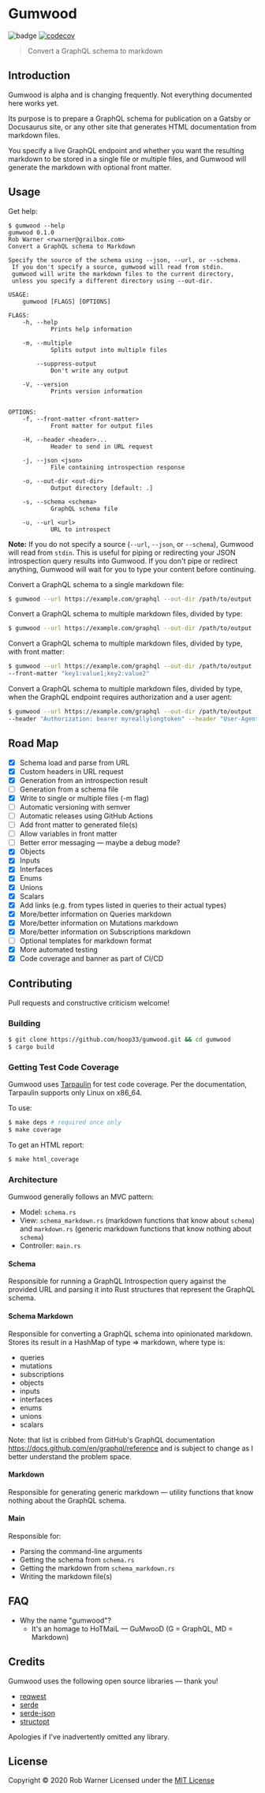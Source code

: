 # Gumwood

![badge](https://github.com/hoop33/gumwood/workflows/Rust/badge.svg)
[![codecov](https://codecov.io/gh/hoop33/gumwood/branch/master/graph/badge.svg)](https://codecov.io/gh/hoop33/gumwood)

> Convert a GraphQL schema to markdown

## Introduction

Gumwood is alpha and is changing frequently. Not everything documented here works yet.

Its purpose is to prepare a GraphQL schema for publication on a Gatsby or Docusaurus site, or any other site that generates HTML documentation from markdown files.

You specify a live GraphQL endpoint and whether you want the resulting markdown to be stored in a single file or multiple files, and Gumwood will generate the markdown with optional front matter.

## Usage

Get help:

```
$ gumwood --help
gumwood 0.1.0
Rob Warner <rwarner@grailbox.com>
Convert a GraphQL schema to Markdown

Specify the source of the schema using --json, --url, or --schema.
 If you don't specify a source, gumwood will read from stdin.
 gumwood will write the markdown files to the current directory,
 unless you specify a different directory using --out-dir.

USAGE:
    gumwood [FLAGS] [OPTIONS]

FLAGS:
    -h, --help               
            Prints help information

    -m, --multiple           
            Splits output into multiple files

        --suppress-output    
            Don't write any output

    -V, --version            
            Prints version information


OPTIONS:
    -f, --front-matter <front-matter>    
            Front matter for output files

    -H, --header <header>...             
            Header to send in URL request

    -j, --json <json>                    
            File containing introspection response

    -o, --out-dir <out-dir>              
            Output directory [default: .]

    -s, --schema <schema>                
            GraphQL schema file

    -u, --url <url>                      
            URL to introspect
```

**Note:** If you do not specify a source (`--url`, `--json`, or `--schema`), Gumwood will read from `stdin`. This is useful for piping or redirecting your JSON introspection query results into Gumwood. If you don't pipe or redirect anything, Gumwood will wait for you to type your content before continuing.

Convert a GraphQL schema to a single markdown file:

```sh
$ gumwood --url https://example.com/graphql --out-dir /path/to/output
```

Convert a GraphQL schema to multiple markdown files, divided by type:

```sh
$ gumwood --url https://example.com/graphql --out-dir /path/to/output --multiple
```

Convert a GraphQL schema to multiple markdown files, divided by type, with front matter:

```sh
$ gumwood --url https://example.com/graphql --out-dir /path/to/output --multiple \
--front-matter "key1:value1;key2:value2"
```

Convert a GraphQL schema to multiple markdown files, divided by type, when the GraphQL endpoint requires authorization and a user agent:

```sh
$ gumwood --url https://example.com/graphql --out-dir /path/to/output --multiple \
--header "Authorization: bearer myreallylongtoken" --header "User-Agent: gumwood"
```

## Road Map

- [x] Schema load and parse from URL
- [x] Custom headers in URL request
- [x] Generation from an introspection result
- [ ] Generation from a schema file
- [x] Write to single or multiple files (-m flag)
- [ ] Automatic versioning with semver
- [ ] Automatic releases using GitHub Actions
- [ ] Add front matter to generated file(s)
- [ ] Allow variables in front matter
- [ ] Better error messaging &mdash; maybe a debug mode?
- [x] Objects
- [x] Inputs
- [x] Interfaces
- [x] Enums
- [x] Unions
- [x] Scalars
- [x] Add links (e.g. from types listed in queries to their actual types)
- [x] More/better information on Queries markdown
- [x] More/better information on Mutations markdown
- [x] More/better information on Subscriptions markdown
- [ ] Optional templates for markdown format
- [x] More automated testing
- [x] Code coverage and banner as part of CI/CD

## Contributing

Pull requests and constructive criticism welcome!

### Building

```sh
$ git clone https://github.com/hoop33/gumwood.git && cd gumwood
$ cargo build
```

### Getting Test Code Coverage

Gumwood uses [Tarpaulin](https://github.com/xd009642/tarpaulin) for test code coverage. Per the documentation, Tarpaulin supports only Linux on x86_64.

To use:

```sh
$ make deps # required once only
$ make coverage
```

To get an HTML report:

```sh
$ make html_coverage
```

### Architecture

Gumwood generally follows an MVC pattern:

* Model: `schema.rs`
* View: `schema_markdown.rs` (markdown functions that know about `schema`) and `markdown.rs` (generic markdown functions that know nothing about `schema`)
* Controller: `main.rs`

#### Schema

Responsible for running a GraphQL Introspection query against the provided URL and parsing it into Rust structures that represent the GraphQL schema.

#### Schema Markdown

Responsible for converting a GraphQL schema into opinionated markdown. Stores its result in a HashMap of type => markdown, where type is:

* queries
* mutations
* subscriptions
* objects
* inputs
* interfaces
* enums
* unions
* scalars

Note: that list is cribbed from GitHub's GraphQL documentation <https://docs.github.com/en/graphql/reference> and is subject to change as I better understand the problem space.

#### Markdown

Responsible for generating generic markdown &mdash; utility functions that know nothing about the GraphQL schema.

#### Main

Responsible for:

* Parsing the command-line arguments
* Getting the schema from `schema.rs`
* Getting the markdown from `schema_markdown.rs`
* Writing the markdown file(s)

## FAQ

* Why the name "gumwood"?
    * It's an homage to HoTMaiL &mdash; GuMwooD (G = GraphQL, MD = Markdown)

## Credits

Gumwood uses the following open source libraries &mdash; thank you!

* [reqwest](https://crates.io/crates/reqwest)
* [serde](https://crates.io/crates/serde)
* [serde-json](https://crates.io/crates/serde_json)
* [structopt](https://crates.io/crates/structopt)

Apologies if I've inadvertently omitted any library.

## License

Copyright &copy; 2020 Rob Warner
Licensed under the [MIT License](https://hoop33.mit-license.org/)
